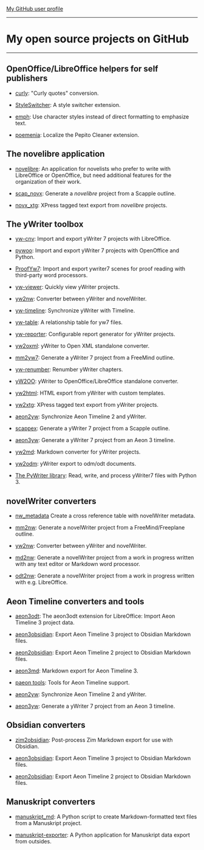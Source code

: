 [My GitHub user profile](https://github.com/peter88213)

---

# My open source projects on GitHub

---

## OpenOffice/LibreOffice helpers for self publishers

- [curly](https://peter88213.github.io/curly/):
"Curly quotes" conversion.

- [StyleSwitcher](https://peter88213.github.io/StyleSwitcher/):
A style switcher extension.

- [emph](https://peter88213.github.io/emph/):
Use character styles instead of direct formatting to emphasize text.

- [poemenia](https://peter88213.github.io/poemenia/): 
Localize the Pepito Cleaner extension.

## The novelibre application

- [novelibre](https://github.com/peter88213/novelibre/):
An application for novelists who prefer to write with LibreOffice or OpenOffice, but need additional features for the organization of their work.

- [scap_novx](https://github.com/peter88213/scap_novx/):
Generate a *novelibre* project from a Scapple outline.

- [novx_xtg](https://github.com/peter88213/novx_xtg/):
XPress tagged text export from *novelibre* projects.


## The yWriter toolbox

- [yw-cnv](https://peter88213.github.io/yw-cnv/):
Import and export yWriter 7 projects with LibreOffice.

- [pywoo](https://peter88213.github.io/pywoo/):
Import and export yWriter 7 projects with OpenOffice and Python.

- [ProofYw7](https://peter88213.github.io/ProofYw7/):
Import and export ywriter7 scenes for proof reading with third-party word processors.

- [yw-viewer](https://peter88213.github.io/yw-viewer/):
Quickly view yWriter projects.

- [yw2nw](https://peter88213.github.io/yw2nw/):
Converter between yWriter and novelWriter.

- [yw-timeline](https://peter88213.github.io/yw-timeline/):
Synchronize yWriter with Timeline.

- [yw-table](https://peter88213.github.io/yw-table/):
A relationship table for yw7 files.

- [yw-reporter](https://peter88213.github.io/yw-reporter/):
Configurable report generator for yWriter projects.

- [yw2oxml](https://peter88213.github.io/yw2oxml/):
yWriter to Open XML standalone converter.

- [mm2yw7](https://peter88213.github.io/mm2yw7/):
Generate a yWriter 7 project from a FreeMind outline.

- [yw-renumber](https://peter88213.github.io/yw-renumber/):
Renumber yWriter chapters.

- [yW2OO](https://peter88213.github.io/yW2OO/):
yWriter to OpenOffice/LibreOffice standalone converter.

- [yw2html](https://peter88213.github.io/yw2html/):
HTML export from yWriter with custom templates.

- [yw2xtg](https://peter88213.github.io/yw2xtg/):
XPress tagged text export from yWriter projects.

- [aeon2yw](https://peter88213.github.io/aeon2yw/):
Synchronize Aeon Timeline 2 and yWriter.

- [scappex](https://peter88213.github.io/scappex/):
Generate a yWriter 7 project from a Scapple outline.

- [aeon3yw](https://peter88213.github.io/aeon3yw/):
Generate a yWriter 7 project from an Aeon 3 timeline.

- [yw2md](https://peter88213.github.io/yw2md/):
Markdown converter for yWriter projects.

- [yw2odm](https://peter88213.github.io/yw2odm/):
yWriter export to odm/odt documents.

- [The PyWriter library](https://github.com/peter88213/PyWriter/):
Read, write, and process yWriter7 files with Python 3.


## novelWriter converters

- [nw_metadata](https://github.com/peter88213/nw_metadata)
Create a cross reference table with novelWriter metadata. 

- [mm2nw](https://github.com/peter88213/mm2nw/):
Generate a novelWriter project from a FreeMind/Freeplane outline.

- [yw2nw](https://peter88213.github.io/yw2nw/):
Converter between yWriter and novelWriter.

- [md2nw](https://github.com/peter88213/md2nw/):
Generate a novelWriter project from a work in progress written with any text editor or Markdown word processor.

- [odt2nw](https://github.com/peter88213/odt2nw/):
Generate a novelWriter project from a work in progress written with e.g. LibreOffice.


## Aeon Timeline converters and tools

- [aeon3odt](https://peter88213.github.io/aeon3odt/):
The aeon3odt extension for LibreOffice: Import Aeon Timeline 3 project data.

- [aeon3obsidian](https://peter88213.github.io/aeon3obsidian/):
Export Aeon Timeline 3 project to Obsidian Markdown files.

- [aeon2obsidian](https://peter88213.github.io/aeon2obsidian/):
Export Aeon Timeline 2 project to Obsidian Markdown files.

- [aeon3md](https://peter88213.github.io/aeon3md/):
Markdown export for Aeon Timeline 3.

- [paeon tools](https://peter88213.github.io/paeon/):
Tools for Aeon Timeline support.

- [aeon2yw](https://peter88213.github.io/aeon2yw/):
Synchronize Aeon Timeline 2 and yWriter.

- [aeon3yw](https://peter88213.github.io/aeon3yw/):
Generate a yWriter 7 project from an Aeon 3 timeline.


## Obsidian converters

- [zim2obsidian](https://github.com/peter88213/zim2obsidian/):
Post-process Zim Markdown export for use with Obsidian. 

- [aeon3obsidian](https://peter88213.github.io/aeon3obsidian/):
Export Aeon Timeline 3 project to Obsidian Markdown files.

- [aeon2obsidian](https://peter88213.github.io/aeon2obsidian/):
Export Aeon Timeline 2 project to Obsidian Markdown files.


## Manuskript converters

- [manuskript_md](https://github.com/peter88213/manuskript_md/):
A Python script to create Markdown-formatted text files from a Manuskript project. 

- [manuskript-exporter](https://github.com/peter88213/manuskript-exporter/):
A Python application for Manuskript data export from outsides. 


